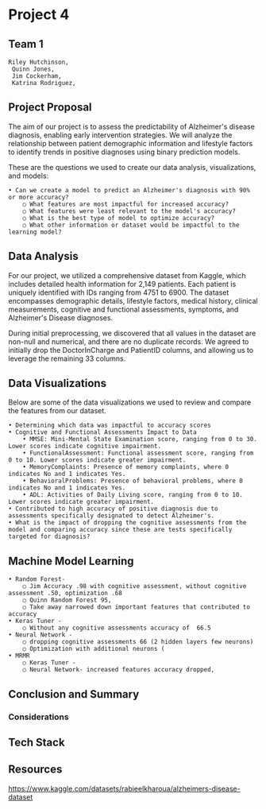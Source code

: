 # Project 4 

## Team 1
  	Riley Hutchinson,
 	 Quinn Jones,
 	 Jim Cockerham,
 	 Katrina Rodriguez,

## Project Proposal
The aim of our project is to assess the predictability of Alzheimer's disease diagnosis, enabling early intervention strategies. We will analyze the relationship between patient demographic information and lifestyle factors to identify trends in positive diagnoses using binary prediction models. 

These are the questions we used to create our data analysis, visualizations, and models:

    • Can we create a model to predict an Alzheimer's diagnosis with 90% or more accuracy?
        ○ What features are most impactful for increased accuracy? 
        ○ What features were least relevant to the model's accuracy?
        ○ What is the best type of model to optimize accuracy?
        ○ What other information or dataset would be impactful to the learning model?


## Data Analysis
For our project, we utilized a comprehensive dataset from Kaggle, which includes detailed health information for 2,149 patients. Each patient is uniquely identified with IDs ranging from 4751 to 6900. The dataset encompasses demographic details, lifestyle factors, medical history, clinical measurements, cognitive and functional assessments, symptoms, and Alzheimer's Disease diagnoses.

During initial preprocessing, we discovered that all values in the dataset are non-null and numerical, and there are no duplicate records. We agreed to initially drop the DoctorInCharge and PatientID columns, and allowing us to leverage the remaining 33 columns.


## Data Visualizations

Below are some of the data visualizations we used to review and compare the features from our dataset.

	• Determining which data was impactful to accuracy scores
	• Cognitive and Functional Assessments Impact to Data
		• MMSE: Mini-Mental State Examination score, ranging from 0 to 30. Lower scores indicate cognitive impairment.
		• FunctionalAssessment: Functional assessment score, ranging from 0 to 10. Lower scores indicate greater impairment.
		• MemoryComplaints: Presence of memory complaints, where 0 indicates No and 1 indicates Yes.
		• BehavioralProblems: Presence of behavioral problems, where 0 indicates No and 1 indicates Yes.
		• ADL: Activities of Daily Living score, ranging from 0 to 10. Lower scores indicate greater impairment.
	• Contributed to high accuracy of positive diagnosis due to assessments specifically designated to detect Alzheimer's.
	• What is the impact of dropping the cognitive assessments from the model and comparing accuracy since these are tests specifically targeted for diagnosis?
	
## Machine Model Learning
	• Random Forest- 
		○ Jim Accuracy .98 with cognitive assessment, without cognitive assessment .50, optimization .68
		○ Quinn Random Forest 95,
		○ Take away narrowed down important features that contributed to accuracy
	• Keras Tuner -
		○ Without any cognitive assessments accuracy of  66.5
	• Neural Network - 
		○ dropping cognitive assessments 66 (2 hidden layers few neurons)
		○ Optimization with additional neurons (
	• MRMR
		○ Keras Tuner -
		○ Neural Network- increased features accuracy dropped, 

## Conclusion and Summary

### Considerations

## Tech Stack

## Resources

https://www.kaggle.com/datasets/rabieelkharoua/alzheimers-disease-dataset
